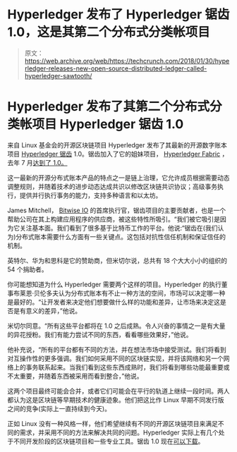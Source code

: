 # Hyperledger 发布了 Hyperledger 锯齿 1.0，这是其第二个分布式分类帐项目 

> 原文：<https://web.archive.org/web/https://techcrunch.com/2018/01/30/hyperledger-releases-new-open-source-distributed-ledger-called-hyperledger-sawtooth/>

# Hyperledger 发布了其第二个分布式分类帐项目 Hyperledger 锯齿 1.0

来自 Linux 基金会的开源区块链项目 Hyperledger 发布了其最新的开源数字账本项目 [Hyperledger 锯齿](https://web.archive.org/web/20230216135448/https://www.hyperledger.org/projects/sawtooth) 1.0。锯齿加入了它的姐妹项目， [Hyperledger Fabric](https://web.archive.org/web/20230216135448/https://www.hyperledger.org/projects/fabric) ，去年 7 月[达到了 1.0。](https://web.archive.org/web/20230216135448/https://techcrunch.com/2017/07/11/hyperledger-fabric-releases-version-1-0-of-open-source-distributed-ledger/)

这一最新的开源分布式账本产品的特点之一是链上治理，它允许成员根据需要动态调整规则，并随着技术的进步动态达成共识以修改区块链共识协议；高级事务执行，提供并行执行事务的能力，支持多种语言和以太坊。

James Mitchell， [Bitwise IO](https://web.archive.org/web/20230216135448/http://www.bitwise.io/) 的首席执行官，锯齿项目的主要贡献者，也是一个帮助公司在其上构建应用程序的供应商，被这些特性所吸引。“我们被它吸引是因为它关注基本面。我们看到了很多基于比特币工作的平台。他说:“锯齿在(我们认为)分布式账本需要什么方面有一些关键点。这包括对抗性信任机制和保证信任的机制。

英特尔、华为和思科是它的赞助商，但米切尔说，总共有 18 个大大小小的组织的 54 个捐助者。

你可能想知道为什么 Hyperledger 需要两个这样的项目。Hyperledger 的执行董事布莱恩·贝伦多夫认为分布式账本有不止一种方法的空间，市场可以决定哪一种是最好的。“让开发者来决定他们想要做什么样的功能和差异，让市场来决定这是否是有意义的差异，”他说。

米切尔同意。“所有这些平台都将在 1.0 之后成熟。令人兴奋的事情之一是有大量的异花授粉。我们有能力尝试不同的东西，看看哪些效果好，”他说。

他补充说，“所有的平台都有不同的方法，并在想法市场中接受测试。我们将看到对互操作性的更多强调。我们如何采用不同的区块链实现，并将该网络和另一个网络上的事务联系起来。当我们看到这些东西成熟时，我们将看到哪些功能最重要或不太重要，并随着东西被采用而看到整合，”他说。

这两个项目最终可能会合并，或者它们可能会在平行的轨道上继续一段时间。两人都认为这是区块链等早期技术的健康迹象。他们把这比作 Linux 早期不同发行版之间的竞争(实际上一直持续到今天)。

正如 Linux 没有一种风格一样，他们希望继续有不同的开源区块链项目来满足不同的需求，并采用不同的方法来解决共同的问题。Hyperledger 实际上有几个处于不同开发阶段的区块链项目和一些专业工具。锯齿 1.0 现在[可以下载](https://web.archive.org/web/20230216135448/https://www.hyperledger.org/projects/sawtooth)。